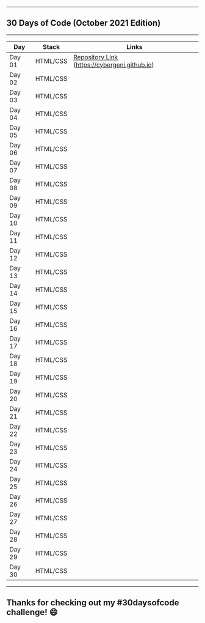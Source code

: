 ***
## 30 Days of Code (October 2021 Edition)
***
| Day      | Stack     | Links     |
|   ---    |    ---    |    ---    |
|  Day 01  | HTML/CSS  |  [Repository Link](https://github.com/cybergeni/) (https://cybergeni.github.io)       |
|  Day 02  | HTML/CSS  |            |
|  Day 03  | HTML/CSS  |            |
|  Day 04  | HTML/CSS  |            |
|  Day 05  | HTML/CSS  |            |
|  Day 06  | HTML/CSS  |            |
|  Day 07  | HTML/CSS  |            |
|  Day 08  | HTML/CSS  |            |
|  Day 09  | HTML/CSS  |           |
|  Day 10  | HTML/CSS  |           |
|  Day 11  | HTML/CSS  |           |
|  Day 12  | HTML/CSS  |           |
|  Day 13  | HTML/CSS  |           |
|  Day 14  | HTML/CSS  |           |
|  Day 15  | HTML/CSS  |           |
|  Day 16  | HTML/CSS  |           |
|  Day 17  | HTML/CSS  |           |
|  Day 18  | HTML/CSS  |           |
|  Day 19  | HTML/CSS  |           |
|  Day 20  | HTML/CSS  |           |
|  Day 21  | HTML/CSS  |           |
|  Day 22  | HTML/CSS  |           |
|  Day 23  | HTML/CSS  |           |
|  Day 24  | HTML/CSS  |           |
|  Day 25  | HTML/CSS  |           |
|  Day 26  | HTML/CSS  |           |
|  Day 27  | HTML/CSS  |           |
|  Day 28  | HTML/CSS  |           |
|  Day 29  | HTML/CSS  |           |
|  Day 30  | HTML/CSS  |           |
***
## Thanks for checking out my #30daysofcode challenge!  :smile:

